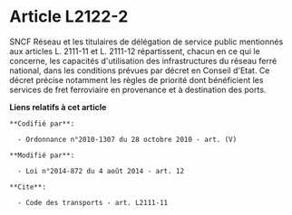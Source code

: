 # Article L2122-2

SNCF Réseau et les titulaires de délégation de service public mentionnés aux articles L. 2111-11 et L. 2111-12 répartissent,
chacun en ce qui le concerne, les capacités d'utilisation des infrastructures du réseau ferré national, dans les conditions
prévues par décret en Conseil d'Etat. Ce décret précise notamment les règles de priorité dont bénéficient les services de
fret ferroviaire en provenance et à destination des ports.

**Liens relatifs à cet article**

	**Codifié par**:

	  - Ordonnance n°2010-1307 du 28 octobre 2010 - art. (V)

	**Modifié par**:

	  - Loi n°2014-872 du 4 août 2014 - art. 12

	**Cite**:

	  - Code des transports - art. L2111-11
